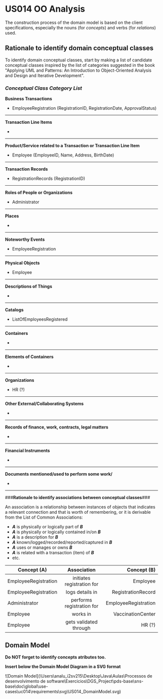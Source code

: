 # US014 OO Analysis #

The construction process of the domain model is based on the client specifications, especially the nouns (for _concepts_) and verbs (for _relations_) used. 

## Rationale to identify domain conceptual classes ##
To identify domain conceptual classes, start by making a list of candidate conceptual classes inspired by the list of categories suggested in the book "Applying UML and Patterns: An Introduction to Object-Oriented Analysis and Design and Iterative Development". 


### _Conceptual Class Category List_ ###

**Business Transactions**

* EmployeeRegistration (RegistrationID, RegistrationDate, ApprovalStatus)

---

**Transaction Line Items**

* 

---

**Product/Service related to a Transaction or Transaction Line Item**

*  Employee (EmployeeID, Name, Address, BirthDate)

---


**Transaction Records**

*  RegistrationRecords (RegistrationID)

---  


**Roles of People or Organizations**

* Administrator

---


**Places**

*  

---

**Noteworthy Events**

* EmployeeRegistration

---


**Physical Objects**

* Employee

---


**Descriptions of Things**

*  


---


**Catalogs**

*  ListOfEmployeesRegistered

---


**Containers**

*  

---


**Elements of Containers**

*  

---


**Organizations**

*  HR (?) 

---

**Other External/Collaborating Systems**

*  


---


**Records of finance, work, contracts, legal matters**

* 

---


**Financial Instruments**

*  

---


**Documents mentioned/used to perform some work/**

* 
---



###**Rationale to identify associations between conceptual classes**###

An association is a relationship between instances of objects that indicates a relevant connection and that is worth of remembering, or it is derivable from the List of Common Associations: 

+ **_A_** is physically or logically part of **_B_**
+ **_A_** is physically or logically contained in/on **_B_**
+ **_A_** is a description for **_B_**
+ **_A_** known/logged/recorded/reported/captured in **_B_**
+ **_A_** uses or manages or owns **_B_**
+ **_A_** is related with a transaction (item) of **_B_**
+ etc.



| Concept (A) 		          |       Association   	         |          Concept (B) |
|-------------------------|:-----------------------------:|---------------------:|
| EmployeeRegistration  	 | initiates registration for  	 |             Employee |
| EmployeeRegistration    |       logs details in	        |   RegistrationRecord |
| Administrator           |   performs registration for   | EmployeeRegistration |
| Employee                |           works in            |    VaccinationCenter |
| Employee                |    gets validated through     |               HR (?) |


## Domain Model

**Do NOT forget to identify concepts atributes too.**

**Insert below the Domain Model Diagram in a SVG format**

![Domain Model](\Users\analu_i2sv215\Desktop\Java\Aulas\Processos de desenvolvimento de software\Exercicios\DGS_Project\pds-base\sns-base\doc\global\use-cases\uc014\requirements\svg\US014_DomainModel.svg)



